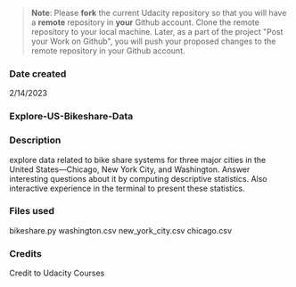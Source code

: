 >**Note**: Please **fork** the current Udacity repository so that you will have a **remote** repository in **your** Github account. Clone the remote repository to your local machine. Later, as a part of the project "Post your Work on Github", you will push your proposed changes to the remote repository in your Github account.

### Date created
2/14/2023

### Explore-US-Bikeshare-Data


### Description
explore data related to bike share systems for three major cities in the United States—Chicago, New York City, and Washington. Answer interesting questions about it by computing descriptive statistics. Also interactive experience in the terminal to present these statistics.

### Files used
bikeshare.py
washington.csv
new_york_city.csv
chicago.csv

### Credits
Credit to Udacity Courses


